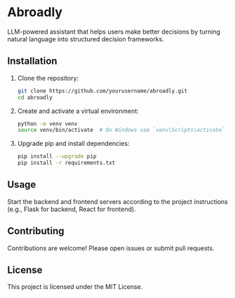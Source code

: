 # Abroadly

LLM-powered assistant that helps users make better decisions by turning natural language into structured decision frameworks.

## Installation

1. Clone the repository:

   ```bash
   git clone https://github.com/yourusername/abroadly.git
   cd abroadly
   ```

2. Create and activate a virtual environment:

   ```bash
   python -m venv venv
   source venv/bin/activate  # On Windows use `venv\Scripts\activate`
   ```

3. Upgrade pip and install dependencies:

   ```bash
   pip install --upgrade pip
   pip install -r requirements.txt
   ```

## Usage

Start the backend and frontend servers according to the project instructions (e.g., Flask for backend, React for frontend).

## Contributing

Contributions are welcome! Please open issues or submit pull requests.

## License

This project is licensed under the MIT License.
